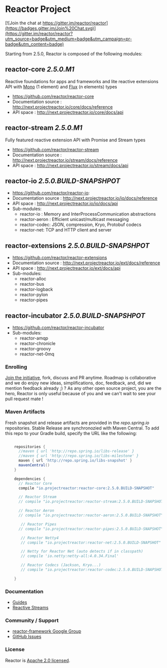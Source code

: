 # Reactor Project

[![Join the chat at https://gitter.im/reactor/reactor](https://badges.gitter.im/Join%20Chat.svg)](https://gitter.im/reactor/reactor?utm_source=badge&utm_medium=badge&utm_campaign=pr-badge&utm_content=badge)

Starting from 2.5.0, Reactor is composed of the following modules:

## reactor-core *2.5.0.M1*
Reactive foundations for apps and frameworks and lite reactive extensions API with [Mono](http://next.projectreactor.io/core/docs/api/reactor/core/publisher/Mono.html) (1 element) and [Flux](http://next.projectreactor.io/core/docs/api/reactor/core/publisher/Flux.html) (n elements) types

- https://github.com/reactor/reactor-core
- Documentation source : http://next.projectreactor.io/core/docs/reference
- API space : http://next.projectreactor.io/core/docs/api

## reactor-stream *2.5.0.M1*
Fully featured reactive extension API with Promise and Stream types

- https://github.com/reactor/reactor-stream
- Documentation source : http://next.projectreactor.io/stream/docs/reference
- API space : http://next.projectreactor.io/stream/docs/api

## reactor-io *2.5.0.BUILD-SNAPSHPOT*

- https://github.com/reactor/reactor-io:
- Documentation source : http://next.projectreactor.io/io/docs/reference
- API space : http://next.projectreactor.io/io/docs/api
- Sub-modules:
    - reactor-io : Memory and InterProcessCommunication abstractions
    - reactor-aeron : Efficient unicast/multicast messaging
    - reactor-codec: JSON, compression, Kryo, Protobuf codecs
    - reactor-net: TCP and HTTP client and server

## reactor-extensions *2.5.0.BUILD-SNAPSHPOT*

- https://github.com/reactor/reactor-extensions
- Documentation source : http://next.projectreactor.io/ext/docs/reference
- API space : http://next.projectreactor.io/ext/docs/api
- Sub-modules:
    - reactor-alloc
    - reactor-bus
    - reactor-logback
    - reactor-pylon
    - reactor-pipes

## reactor-incubator *2.5.0.BUILD-SNAPSHPOT*

- https://github.com/reactor/reactor-incubator
- Sub-modules:
    - reactor-amqp
    - reactor-chronicle
    - reactor-groovy
    - reactor-net-0mq

### Enrolling

[Join the initiative](https://support.springsource.com/spring_committer_signup), fork, discuss and PR anytime. Roadmap is collaborative and we do enjoy new ideas, simplifications, doc, feedback, and, did we mention feedback already ;) ? As any other open source project, you are the hero, Reactor is only useful because of you and we can't wait to see your pull request mate !

### Maven Artifacts

Fresh snapshot and release artifacts are provided in the _repo.spring.io_ repositories. 
Stable Release are synchronozied with Maven Central. To add this repo to your Gradle build, specify the URL like the following:

```groovy

    repositories {
      //maven { url 'http://repo.spring.io/libs-release' }
      //maven { url 'http://repo.spring.io/libs-milestone' }
      maven { url 'http://repo.spring.io/libs-snapshot' }
      mavenCentral()
    }

    dependencies {
      // Reactor Core
      compile "io.projectreactor:reactor-core:2.5.0.BUILD-SNAPSHOT"

      // Reactor Stream
      // compile "io.projectreactor:reactor-stream:2.5.0.BUILD-SNAPSHOT"

      // Reactor Aeron
      // compile "io.projectreactor:reactor-aeron:2.5.0.BUILD-SNAPSHOT"

       // Reactor Pipes
      // compile "io.projectreactor:reactor-pipes:2.5.0.BUILD-SNAPSHOT"

       // Reactor Netty4
       // compile "io.projectreactor:reactor-net:2.5.0.BUILD-SNAPSHOT"

       // Netty for Reactor Net (auto detects if in classpath)
       // compile 'io.netty:netty-all:4.0.34.Final'

       // Reactor Codecs (Jackson, Kryo...)
       // compile "io.projectreactor:reactor-codec:2.5.0.BUILD-SNAPSHOT"

    }
```

### Documentation

* [Guides](http://next.projectreactor.io/docs/)
* [Reactive Streams](http://www.reactive-streams.org/)

### Community / Support

* [reactor-framework Google Group](https://groups.google.com/forum/?#!forum/reactor-framework)
* [GitHub Issues](https://github.com/reactor/reactor/issues)

### License

Reactor is [Apache 2.0 licensed](http://www.apache.org/licenses/LICENSE-2.0.html).
